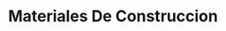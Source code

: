 ---
title: "Materiales De Construccion"
url: /metapan/materiales-de-construccion/
shop: Allgemein
---